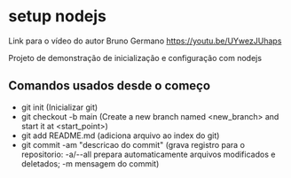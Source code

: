 # setup nodejs

Link para o vídeo do autor Bruno Germano https://youtu.be/UYwezJUhaps

Projeto de demonstração de inicialização e configuração com nodejs

## Comandos usados desde o começo
-  git init (Inicializar git)
- git checkout -b main (Create a new branch named <new_branch> and start it at <start_point>)
- git add README.md (adiciona arquivo ao index do git)
- git commit -am "descricao do commit" (grava registro para o repositorio: -a/--all prepara automaticamente arquivos modificados e deletados; -m mensagem do commit)